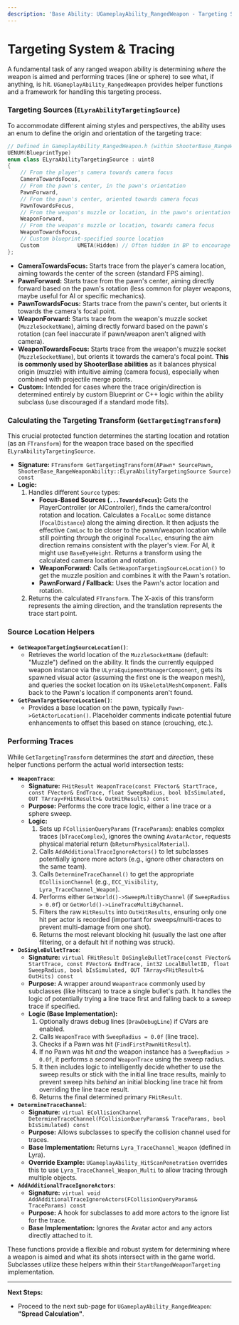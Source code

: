 ```yaml
---
description: 'Base Ability: UGameplayAbility_RangedWeapon - Targeting System & Tracing'
---
```


# Targeting System & Tracing

A fundamental task of any ranged weapon ability is determining _where_ the weapon is aimed and performing traces (line or sphere) to see what, if anything, is hit. `UGameplayAbility_RangedWeapon` provides helper functions and a framework for handling this targeting process.

### Targeting Sources (`ELyraAbilityTargetingSource`)

To accommodate different aiming styles and perspectives, the ability uses an enum to define the origin and orientation of the targeting trace:

```cpp
// Defined in GameplayAbility_RangedWeapon.h (within ShooterBase_RangeWeaponAbility namespace)
UENUM(BlueprintType)
enum class ELyraAbilityTargetingSource : uint8
{
    // From the player's camera towards camera focus
    CameraTowardsFocus,
    // From the pawn's center, in the pawn's orientation
    PawnForward,
    // From the pawn's center, oriented towards camera focus
    PawnTowardsFocus,
    // From the weapon's muzzle or location, in the pawn's orientation
    WeaponForward,
    // From the weapon's muzzle or location, towards camera focus
    WeaponTowardsFocus,
    // Custom blueprint-specified source location
    Custom            UMETA(Hidden) // Often hidden in BP to encourage using defined methods
};
```

* **CameraTowardsFocus:** Starts trace from the player's camera location, aiming towards the center of the screen (standard FPS aiming).
* **PawnForward:** Starts trace from the pawn's center, aiming directly forward based on the pawn's rotation (less common for player weapons, maybe useful for AI or specific mechanics).
* **PawnTowardsFocus:** Starts trace from the pawn's center, but orients it towards the camera's focal point.
* **WeaponForward:** Starts trace from the weapon's muzzle socket (`MuzzleSocketName`), aiming directly forward based on the pawn's rotation (can feel inaccurate if pawn/weapon aren't aligned with camera).
* **WeaponTowardsFocus:** Starts trace from the weapon's muzzle socket (`MuzzleSocketName`), but orients it towards the camera's focal point. **This is commonly used by ShooterBase abilities** as it balances physical origin (muzzle) with intuitive aiming (camera focus), especially when combined with projectile merge points.
* **Custom:** Intended for cases where the trace origin/direction is determined entirely by custom Blueprint or C++ logic within the ability subclass (use discouraged if a standard mode fits).

### Calculating the Targeting Transform (`GetTargetingTransform`)

This crucial protected function determines the starting location and rotation (as an `FTransform`) for the weapon trace based on the specified `ELyraAbilityTargetingSource`.

* **Signature:** `FTransform GetTargetingTransform(APawn* SourcePawn, ShooterBase_RangeWeaponAbility::ELyraAbilityTargetingSource Source) const`
* **Logic:**
  1. Handles different `Source` types:
     * **Focus-Based Sources (`...TowardsFocus`):** Gets the PlayerController (or AIController), finds the camera/control rotation and location. Calculates a `FocalLoc` some distance (`FocalDistance`) along the aiming direction. It then adjusts the effective `CamLoc` to be closer to the pawn/weapon location while still pointing _through_ the original `FocalLoc`, ensuring the aim direction remains consistent with the player's view. For AI, it might use `BaseEyeHeight`. Returns a transform using the calculated camera location and rotation.
     * **WeaponForward:** Calls `GetWeaponTargetingSourceLocation()` to get the muzzle position and combines it with the Pawn's rotation.
     * **PawnForward / Fallback:** Uses the Pawn's actor location and rotation.
  2. Returns the calculated `FTransform`. The X-axis of this transform represents the aiming direction, and the translation represents the trace start point.

### Source Location Helpers

* **`GetWeaponTargetingSourceLocation()`**:
  * Retrieves the world location of the `MuzzleSocketName` (default: "Muzzle") defined on the ability. It finds the currently equipped weapon instance via the `ULyraEquipmentManagerComponent`, gets its spawned visual actor (assuming the first one is the weapon mesh), and queries the socket location on its `USkeletalMeshComponent`. Falls back to the Pawn's location if components aren't found.
* **`GetPawnTargetSourceLocation()`**:
  * Provides a base location on the pawn, typically `Pawn->GetActorLocation()`. Placeholder comments indicate potential future enhancements to offset this based on stance (crouching, etc.).

### Performing Traces

While `GetTargetingTransform` determines the _start_ and _direction_, these helper functions perform the actual world intersection tests:

* **`WeaponTrace`**:
  * **Signature:** `FHitResult WeaponTrace(const FVector& StartTrace, const FVector& EndTrace, float SweepRadius, bool bIsSimulated, OUT TArray<FHitResult>& OutHitResults) const`
  * **Purpose:** Performs the core trace logic, either a line trace or a sphere sweep.
  * **Logic:**
    1. Sets up `FCollisionQueryParams` (`TraceParams`): enables complex traces (`bTraceComplex`), ignores the owning `AvatarActor`, requests physical material return (`bReturnPhysicalMaterial`).
    2. Calls `AddAdditionalTraceIgnoreActors()` to let subclasses potentially ignore more actors (e.g., ignore other characters on the same team).
    3. Calls `DetermineTraceChannel()` to get the appropriate `ECollisionChannel` (e.g., `ECC_Visibility`, `Lyra_TraceChannel_Weapon`).
    4. Performs either `GetWorld()->SweepMultiByChannel` (if `SweepRadius > 0.0f`) or `GetWorld()->LineTraceMultiByChannel`.
    5. Filters the raw `HitResults` into `OutHitResults`, ensuring only one hit per actor is recorded (important for sweeps/multi-traces to prevent multi-damage from one shot).
    6. Returns the most relevant blocking hit (usually the last one after filtering, or a default hit if nothing was struck).
* **`DoSingleBulletTrace`**:
  * **Signature:** `virtual FHitResult DoSingleBulletTrace(const FVector& StartTrace, const FVector& EndTrace, int32 LocalBulletID, float SweepRadius, bool bIsSimulated, OUT TArray<FHitResult>& OutHits) const`
  * **Purpose:** A wrapper around `WeaponTrace` commonly used by subclasses (like Hitscan) to trace a single bullet's path. It handles the logic of potentially trying a line trace first and falling back to a sweep trace if specified.
  * **Logic (Base Implementation):**
    1. Optionally draws debug lines (`DrawDebugLine`) if CVars are enabled.
    2. Calls `WeaponTrace` with `SweepRadius = 0.0f` (line trace).
    3. Checks if a Pawn was hit (`FindFirstPawnHitResult`).
    4. If no Pawn was hit _and_ the weapon instance has a `SweepRadius > 0.0f`, it performs a _second_ `WeaponTrace` using the sweep radius.
    5. It then includes logic to intelligently decide whether to use the sweep results or stick with the initial line trace results, mainly to prevent sweep hits _behind_ an initial blocking line trace hit from overriding the line trace result.
    6. Returns the final determined primary `FHitResult`.
* **`DetermineTraceChannel`**:
  * **Signature:** `virtual ECollisionChannel DetermineTraceChannel(FCollisionQueryParams& TraceParams, bool bIsSimulated) const`
  * **Purpose:** Allows subclasses to specify the collision channel used for traces.
  * **Base Implementation:** Returns `Lyra_TraceChannel_Weapon` (defined in Lyra).
  * **Override Example:** `UGameplayAbility_HitScanPenetration` overrides this to use `Lyra_TraceChannel_Weapon_Multi` to allow tracing through multiple objects.
* **`AddAdditionalTraceIgnoreActors`**:
  * **Signature:** `virtual void AddAdditionalTraceIgnoreActors(FCollisionQueryParams& TraceParams) const`
  * **Purpose:** A hook for subclasses to add more actors to the ignore list for the trace.
  * **Base Implementation:** Ignores the Avatar actor and any actors directly attached to it.

These functions provide a flexible and robust system for determining where a weapon is aimed and what its shots intersect with in the game world. Subclasses utilize these helpers within their `StartRangedWeaponTargeting` implementation.

***

**Next Steps:**

* Proceed to the next sub-page for `UGameplayAbility_RangedWeapon`: **"Spread Calculation"**.
